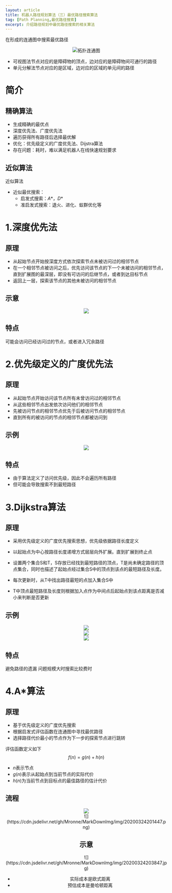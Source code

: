 ```yaml
---
layout: article
title: 机器人路径规划算法（三）最优路径搜索算法
tag: [Path Planning,最优路径搜索]
excerpt: 介绍路径规划中最优路径搜索的相关算法
---
```


在形成的连通图中搜索最优路径

<div align=center><img src="https://cdn.jsdelivr.net/gh/Mronne/MarkDownImg/img/20200324121757.png" alt="拓扑连通图"/></div>


- 可视图法节点对应的是障碍物的顶点，边对应的是障碍物间可通行的路径
- 单元分解法节点对应的是区域，边对应的区域的单元间的路径

# 简介
## 精确算法
- 生成精确的最优点
- 深度优先法、广度优先法
- 遍历获得所有路径后选择最优解
- 优化：优先级定义的广度优先法、Dijstra算法
- 存在问题：耗时，难以满足机器人在线快速规划要求

## 近似算法
近似算法
- 近似最优搜索：
  - 启发式搜索：$A*$，$D*$
  - 准启发式搜索：退火、进化、蚁群优化等

# 1.深度优先法
## 原理
- 从起始节点开始按深度方式依次探索节点未被访问过的相邻节点
- 在一个相邻节点被访问之后，优先访问该节点的下一个未被访问的相邻节点，直到扩展图的最深层，即没有可访问的后继节点，或者到达目标节点
- 返回上一层，探索该节点的其他未被访问的相邻节点

## 示意

<div align=center>
	<img src="https://cdn.jsdelivr.net/gh/Mronne/MarkDownImg/img/20200324123832.png",alt="深度优先法寻路示例">
</div>

## 特点
可能会访问已经访问过的节点，或者进入冗余路径

# 2.优先级定义的广度优先法
## 原理
- 从起始节点开始访问该节点所有未曾访问过的相邻节点
- 从这些相邻节点出发依次访问他们的相邻节点
- 先被访问节点的相邻节点优先于后被访问节点的相邻节点
- 直到所有的被访问的节点的相邻节点都被访问到

## 示例

<div align=center>
	<img src="https://cdn.jsdelivr.net/gh/Mronne/MarkDownImg/img/20200324124304.png",alt="优先级搜索示例">
</div>


## 特点
- 由于算法定义了访问优先级，因此不会遍历所有路径
- 但可能会导致搜索不到最短路径

# 3.Dijkstra算法
## 原理
- 采用优先级定义的广度优先搜索思想，优先级依据路径长度定义
- 以起始点为中心按路径长度递增方式层层向外扩展。直到扩展到终止点

- 设置两个集合S和T，S存放已经找到最短路径的顶点，T是尚未确定路径的顶点集合，同时也描述了起始点经过集合S中的顶点到该点的最短路径及长度。
- 每次更新时，从T中找出路径最短的点加入集合S中
- T中顶点最短路径及长度则根据加入点作为中间点后起始点到该点距离是否减小来判断是否更新

## 示例

<div align=center>
	<img src="https://cdn.jsdelivr.net/gh/Mronne/MarkDownImg/img/20200324151934.png">
</div>

<div align=center>
	<img src="https://cdn.jsdelivr.net/gh/Mronne/MarkDownImg/img/20200324153233.png">
</div>

<div align=center>
	<img src="https://cdn.jsdelivr.net/gh/Mronne/MarkDownImg/img/20200324153254.png">
</div>

## 特点
避免路径的遗漏
问题规模大时搜索比较费时

# 4.A*算法
## 原理
- 基于优先级定义的广度优先搜索
- 根据启发式评估函数在连通图中寻找最优路径
- 选择路径代价最小的节点作为下一步的探索节点进行跳转

评估函数定义如下
$$
f(n) = g(n) + h(n)
$$

- $n$表示节点
- $g(n)$表示从起始点到当前节点的实际代价
- $h(n)$为当前节点到目标点的最佳路径的估计代价

## 流程

<div align=center>
	<img src="https://cdn.jsdelivr.net/gh/Mronne/MarkDownImg/img/20200324151934.png">
</div>

<div align=center>![](https://cdn.jsdelivr.net/gh/Mronne/MarkDownImg/img/20200324201447.png)

## 示意

<div align=center>![](https://cdn.jsdelivr.net/gh/Mronne/MarkDownImg/img/20200324203847.jpg)

- 实际成本是欧式距离
- 预估成本是曼哈顿距离
